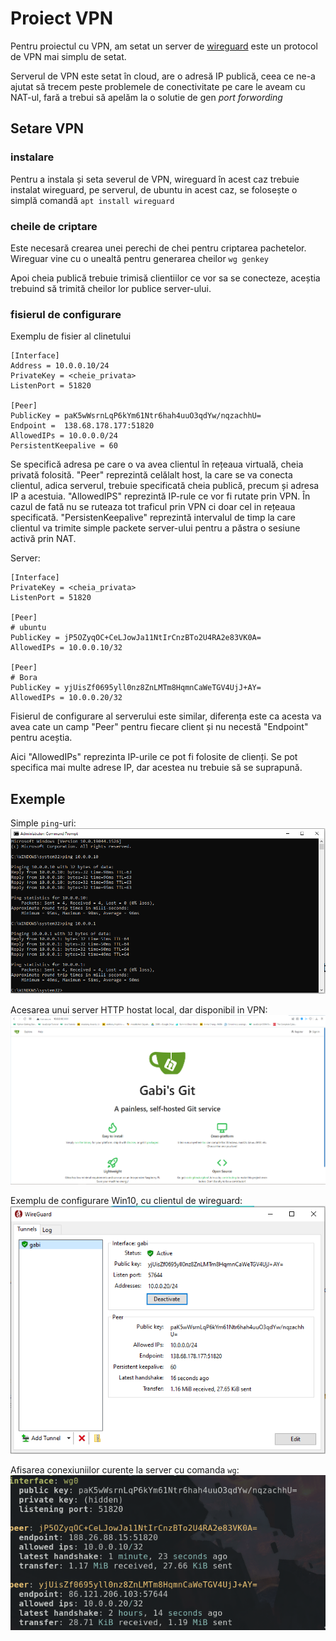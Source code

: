 # Proiect VPN

Pentru proiectul cu VPN, am setat un server de [wireguard](https://www.wireguard.com/)
este un protocol de VPN mai simplu de setat.

Serverul de VPN este setat în cloud, are o adresă IP publică, ceea ce ne-a ajutat
să trecem peste problemele de conectivitate pe care le aveam cu NAT-ul, fară
a trebui să apelăm la o solutie de gen *port forwording*

## Setare VPN

### instalare

Pentru a instala și seta severul de VPN, wireguard în acest caz trebuie instalat
wireguard, pe serverul, de ubuntu in acest caz, se folosește o simplă comandă
`apt install wireguard`

### cheile de criptare

Este necesară crearea unei perechi de chei pentru criptarea pachetelor.
Wireguar vine cu o unealtă pentru generarea cheilor `wg genkey`

Apoi cheia publică trebuie trimisă clientiilor ce vor sa se conecteze, aceștia
trebuind să trimită cheilor lor publice server-ului.

### fisierul de configurare

Exemplu de fisier al clinetului

```
[Interface]
Address = 10.0.0.10/24
PrivateKey = <cheie_privata>
ListenPort = 51820

[Peer]
PublicKey = paK5wWsrnLqP6kYm61Ntr6hah4uuO3qdYw/nqzachhU=
Endpoint =  138.68.178.177:51820
AllowedIPs = 10.0.0.0/24
PersistentKeepalive = 60
```

Se specifică adresa pe care o va avea clientul în rețeaua virtuală, cheia privată
folosită.
"Peer" reprezintă celălalt host, la care se va conecta clientul, adica serverul,
trebuie specificată cheia publică, precum și adresa IP a acestuia.
"AllowedIPS" reprezintă IP-rule ce vor fi rutate prin VPN. În cazul de fată nu se
ruteaza tot traficul prin VPN ci doar cel in rețeaua specificată.
"PersistenKeepalive" reprezintă intervalul de timp la care clientul va trimite
simple packete server-ului pentru a păstra o sesiune activă prin NAT.

Server:

```
[Interface]
PrivateKey = <cheia_privata>
ListenPort = 51820

[Peer]
# ubuntu
PublicKey = jP5OZyqOC+CeLJowJa11NtIrCnzBTo2U4RA2e83VK0A=
AllowedIPs = 10.0.0.10/32

[Peer]
# Bora
PublicKey = yjUisZf0695yll0nz8ZnLMTm8HqmnCaWeTGV4UjJ+AY=
AllowedIPs = 10.0.0.20/32
```

Fisierul de configurare al serverului este similar, diferența este ca acesta va
avea cate un camp "Peer" pentru fiecare client și nu necestă "Endpoint" pentru
aceștia.

Aici "AllowedIPs" reprezinta IP-urile ce pot fi folosite de clienți. Se pot specifica
mai multe adrese IP, dar acestea nu trebuie să se suprapună.

## Exemple

Simple `ping`-uri:
![ping](pictures/ping2.png)

Acesarea unui server HTTP hostat local, dar disponibil in VPN:
![HTTP server](pictures/access_http.png)

Exemplu de configurare Win10, cu clientul de wireguard:
![wd_win10](pictures/wg_win.png)

Afisarea conexiuniilor curente la server cu comanda `wg`:
![wg status](pictures/wg_status.png)
